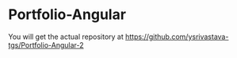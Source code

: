 # Portfolio-Angular
You will get the actual repository at https://github.com/ysrivastava-tgs/Portfolio-Angular-2
